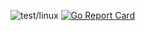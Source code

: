 ![test/linux](https://github.com/jlg/rerun/actions/workflows/go.yml/badge.svg) [![Go Report Card](https://goreportcard.com/badge/github.com/jlg/rerun)](https://goreportcard.com/report/github.com/jlg/rerun)

